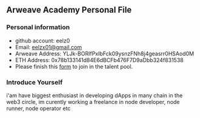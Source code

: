 ## Arweave Academy Personal File

### Personal information

- github account: eelz0
- Email: eelzx01@gmail.com
- Arweave Address: YLJk-BORIfPxIbFck09ysnzFNh8j4geasrr0HSAod0M
- ETH Address: 0x78b133141d84E6dBCFb476F7D9aDbb324f831538
- Please finish this [form](https://docs.google.com/forms/d/e/1FAIpQLSfWA5fIIcBgmRppm3jNz5vmf9Mai_QMVil-2pO4r7YKn_Zhtw/viewform?usp=sf_link) to join in the talent pool.

### Introduce Yourself
 i'am have biggest enthusiast in developing dApps in many chain in the web3 circle, im curently working a freelance in node developer, node runner, node operator etc
